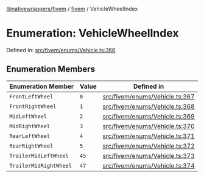 [@nativewrappers/fivem](../../README.md) / [fivem](../README.md) / VehicleWheelIndex

# Enumeration: VehicleWheelIndex

Defined in: [src/fivem/enums/Vehicle.ts:366](https://github.com/nativewrappers/fivem/blob/b9a4f02a0f902a29cccc3c350b3c8379abeb4a1b/src/fivem/enums/Vehicle.ts#L366)

## Enumeration Members

| Enumeration Member | Value | Defined in |
| ------ | ------ | ------ |
| <a id="frontleftwheel"></a> `FrontLeftWheel` | `0` | [src/fivem/enums/Vehicle.ts:367](https://github.com/nativewrappers/fivem/blob/b9a4f02a0f902a29cccc3c350b3c8379abeb4a1b/src/fivem/enums/Vehicle.ts#L367) |
| <a id="frontrightwheel"></a> `FrontRightWheel` | `1` | [src/fivem/enums/Vehicle.ts:368](https://github.com/nativewrappers/fivem/blob/b9a4f02a0f902a29cccc3c350b3c8379abeb4a1b/src/fivem/enums/Vehicle.ts#L368) |
| <a id="midleftwheel"></a> `MidLeftWheel` | `2` | [src/fivem/enums/Vehicle.ts:369](https://github.com/nativewrappers/fivem/blob/b9a4f02a0f902a29cccc3c350b3c8379abeb4a1b/src/fivem/enums/Vehicle.ts#L369) |
| <a id="midrightwheel"></a> `MidRightWheel` | `3` | [src/fivem/enums/Vehicle.ts:370](https://github.com/nativewrappers/fivem/blob/b9a4f02a0f902a29cccc3c350b3c8379abeb4a1b/src/fivem/enums/Vehicle.ts#L370) |
| <a id="rearleftwheel"></a> `RearLeftWheel` | `4` | [src/fivem/enums/Vehicle.ts:371](https://github.com/nativewrappers/fivem/blob/b9a4f02a0f902a29cccc3c350b3c8379abeb4a1b/src/fivem/enums/Vehicle.ts#L371) |
| <a id="rearrightwheel"></a> `RearRightWheel` | `5` | [src/fivem/enums/Vehicle.ts:372](https://github.com/nativewrappers/fivem/blob/b9a4f02a0f902a29cccc3c350b3c8379abeb4a1b/src/fivem/enums/Vehicle.ts#L372) |
| <a id="trailermidleftwheel"></a> `TrailerMidLeftWheel` | `45` | [src/fivem/enums/Vehicle.ts:373](https://github.com/nativewrappers/fivem/blob/b9a4f02a0f902a29cccc3c350b3c8379abeb4a1b/src/fivem/enums/Vehicle.ts#L373) |
| <a id="trailermidrightwheel"></a> `TrailerMidRightWheel` | `47` | [src/fivem/enums/Vehicle.ts:374](https://github.com/nativewrappers/fivem/blob/b9a4f02a0f902a29cccc3c350b3c8379abeb4a1b/src/fivem/enums/Vehicle.ts#L374) |
